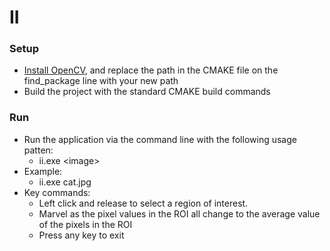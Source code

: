 # II
### Setup

- [Install OpenCV](https://opencv.org/releases/), and replace the path in the CMAKE file on the find_package line with your new path
- Build the project with the standard CMAKE build commands

### Run

- Run the application via the command line with the following usage patten:
    - ii.exe \<image\>
- Example:
    - ii.exe cat.jpg
- Key commands:
    - Left click and release to select a region of interest.
    - Marvel as the pixel values in the ROI all change to the average value of the pixels in the ROI
    - Press any key to exit
